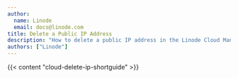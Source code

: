 ```yaml
---
author:
  name: Linode
  email: docs@linode.com
title: Delete a Public IP Address
description: "How to delete a public IP address in the Linode Cloud Manager."
authors: ["Linode"]
---
```


{{< content "cloud-delete-ip-shortguide" >}}
